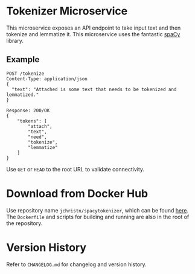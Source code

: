 # Tokenizer Microservice

This microservice exposes an API endpoint to take input text and then tokenize and lemmatize it.  This microservice uses the fantastic [spaCy](https://github.com/explosion/spaCy) library.

## Example
```
POST /tokenize
Content-Type: application/json
{
  "text": "Attached is some text that needs to be tokenized and lemmatized."
}

Response: 200/OK
{
    "tokens": [
        "attach",
        "text",
        "need",
        "tokenize",
        "lemmatize"
    ]
}
```

Use `GET` or `HEAD` to the root URL to validate connectivity.

# Download from Docker Hub

Use repository name `jchristn/spacytokenizer`, which can be found [here](https://hub.docker.com/r/jchristn/spacytokenizer).  The `Dockerfile` and scripts for building and running are also in the root of the repository.

# Version History

Refer to `CHANGELOG.md` for changelog and version history.
